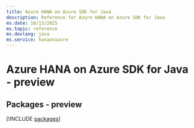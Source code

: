 ```yaml
---
title: Azure HANA on Azure SDK for Java
description: Reference for Azure HANA on Azure SDK for Java
ms.date: 10/13/2025
ms.topic: reference
ms.devlang: java
ms.service: hanaonazure
---
```

# Azure HANA on Azure SDK for Java - preview
## Packages - preview
[!INCLUDE [packages](hana-on-azure-index.md)]